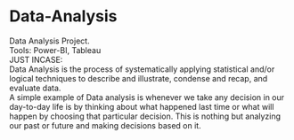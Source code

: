 # Data-Analysis
Data Analysis Project.<br> Tools: Power-BI, Tableau<br> 
JUST INCASE:<br> 
Data Analysis is the process of systematically applying statistical and/or logical techniques to describe and illustrate, condense and recap, and evaluate data.<br>
A simple example of Data analysis is whenever we take any decision in our day-to-day life is by thinking about what happened last time or what will happen by choosing that particular decision. This is nothing but analyzing our past or future and making decisions based on it.
